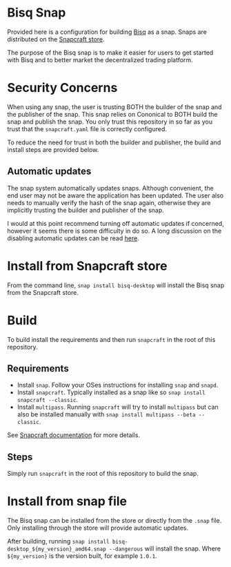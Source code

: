 # Bisq Snap

Provided here is a configuration for building [Bisq](https://bisq.network/) as a snap. Snaps are distributed on the [Snapcraft store](https://snapcraft.io/bisq-desktop).

The purpose of the Bisq snap is to make it easier for users to get started with Bisq and to better market the decentralized trading platform.

# Security Concerns

When using any snap, the user is trusting BOTH the builder of the snap and the publisher of the snap. This snap relies on Cononical to BOTH build the snap and publish the snap. You only trust this repository in so far as you trust that the `snapcraft.yaml` file is correctly configured.

To reduce the need for trust in both the builder and publisher, the build and install steps are provided below.

## Automatic updates

The snap system automatically updates snaps. Although convenient, the end user may not be aware the application has been updated. The user also needs to manually verify the hash of the snap again, otherwise they are implicitly trusting the builder and publisher of the snap.

I would at this point recommend turning off automatic updates if concerned, however it seems there is some difficulty in do so. A long discussion on the disabling automatic updates can be read [here](https://forum.snapcraft.io/t/disabling-automatic-refresh-for-snap-from-store/707/209).

# Install from Snapcraft store

From the command line, `snap install bisq-desktop` will install the Bisq snap from the Snapcraft store.

# Build

To build install the requirements and then run `snapcraft` in the root of this repository. 

## Requirements

- Install `snap`. Follow your OSes instructions for installing `snap` and `snapd`.
- Install `snapcraft`. Typically installed as a snap like so `snap install snapcraft --classic`.
- Install `multipass`. Running `snapcraft` will try to install `multipass` but can also be installed manually with `snap install multipass --beta --classic`.

See [Snapcraft documentation](https://docs.snapcraft.io/snapcraft-overview/8940) for more details.

## Steps

Simply run `snapcraft` in the root of this repository to build the snap.

# Install from snap file

The Bisq snap can be installed from the store or directly from the `.snap` file. Only installing through the store will provide automatic updates.

After building, running `snap install bisq-desktop_${my_version}_amd64.snap --dangerous` will install the snap. Where `${my_version}` is the version built, for example `1.0.1`.
